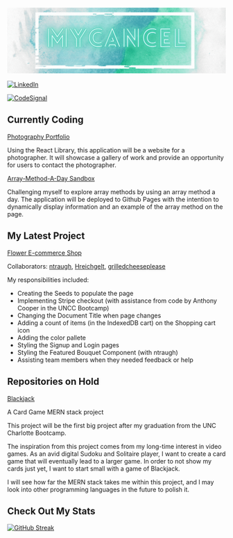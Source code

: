 <!--
**mycancel/mycancel** is a ✨ _special_ ✨ repository because its `README.md` (this file) appears on your GitHub profile.

Here are some ideas to get you started:

- 🔭 I’m currently working on ...
- 🌱 I’m currently learning ...
- 👯 I’m looking to collaborate on ...
- 🤔 I’m looking for help with ...
- 💬 Ask me about ...
- 📫 How to reach me: ...
- 😄 Pronouns: ...
- ⚡ Fun fact: ...
-->

[![Header](/Header.gif)](https://github.com/mycancel)

[![LinkedIn](https://img.shields.io/badge/LinkedIn-0A66C2?style=for-the-badge&logo=LinkedIn&logoColor=white)](https://www.linkedin.com/in/mary-cance/)

[![CodeSignal](https://img.shields.io/badge/CodeSignal-9fd9cf?style=for-the-badge&logo=CodeSignal&logoColor=white)](https://app.codesignal.com/profile/mycancel)

## Currently Coding

[Photography Portfolio](https://github.com/mycancel/photographer)

Using the React Library, this application will be a website for a photographer. It will showcase a gallery of work and provide an opportunity for users to contact the photographer.

[Array-Method-A-Day Sandbox](https://github.com/mycancel/array-method-a-day)

Challenging myself to explore array methods by using an array method a day. The application will be deployed to Github Pages with the intention to dynamically display information and an example of the array method on the page.

## My Latest Project

[Flower E-commerce Shop](https://github.com/ntraugh/flower-shop)

Collaborators: [ntraugh](https://github.com/ntraugh), [Hreichgelt](https://github.com/Hreichgelt), [grilledcheeseplease](https://github.com/grilledcheeseplease)

My responsibilities included: 

 - Creating the Seeds to populate the page
 - Implementing Stripe checkout (with assistance from code by Anthony Cooper in the UNCC Bootcamp)
 - Changing the Document Title when page changes
 - Adding a count of items (in the IndexedDB cart) on the Shopping cart icon
 - Adding the color pallete
 - Styling the Signup and Login pages
 - Styling the Featured Bouquet Component (with ntraugh)
 - Assisting team members when they needed feedback or help

## Repositories on Hold

[Blackjack](https://github.com/mycancel/blackjack)

A Card Game MERN stack project

This project will be the first big project after my graduation from the UNC Charlotte Bootcamp. 

The inspiration from this project comes from my long-time interest in video games. As an avid digital Sudoku and Solitaire player, I want to create a card game that will eventually lead to a larger game. In order to not show my cards just yet, I want to start small with a game of Blackjack.

I will see how far the MERN stack takes me within this project, and I may look into other programming languages in the future to polish it.
 
## Check Out My Stats
[![GitHub Streak](http://github-readme-streak-stats.herokuapp.com?user=mycancel&theme=dark&hide_border=true&date_format=M%20j%5B%2C%20Y%5D&fire=AFE0DB&ring=71A79C&currStreakNum=F3F4F4&sideLabels=AFE0DB&currStreakLabel=AFE0DB&dates=F3F4F4&sideNums=F3F4F4&stroke=F3F4F4)](https://git.io/streak-stats)
